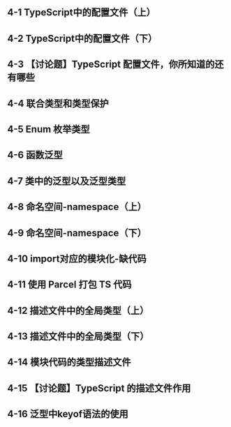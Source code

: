## 4-1 TypeScript中的配置文件（上）

## 4-2 TypeScript中的配置文件（下）

## 4-3 【讨论题】TypeScript 配置文件，你所知道的还有哪些

## 4-4 联合类型和类型保护

## 4-5 Enum 枚举类型

## 4-6 函数泛型

## 4-7 类中的泛型以及泛型类型

## 4-8 命名空间-namespace（上）

## 4-9 命名空间-namespace（下）

## 4-10 import对应的模块化-缺代码

## 4-11 使用 Parcel 打包 TS 代码

## 4-12 描述文件中的全局类型（上）

## 4-13 描述文件中的全局类型（下）

## 4-14 模块代码的类型描述文件

## 4-15 【讨论题】TypeScript 的描述文件作用

## 4-16 泛型中keyof语法的使用